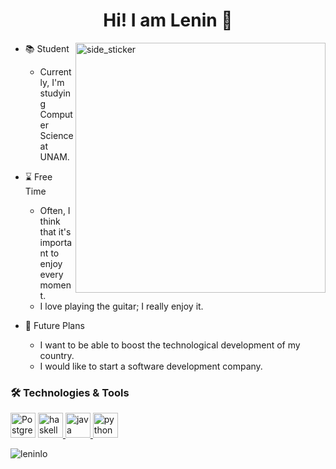  <h1 align="center"> Hi! I am Lenin 🤠 </h1>

<!--
**leninlo/leninlo** is a ✨ _special_ ✨ repository because its `README.md` (this file) appears on your GitHub profile.

Here are some ideas to get you started:

- 🔭 I’m currently working on ...
- 🌱 I’m currently learning ...
- 👯 I’m looking to collaborate on ...
- 🤔 I’m looking for help with ...
- 💬 Ask me about ...
- 📫 How to reach me: ...
- 😄 Pronouns: ...
- ⚡ Fun fact: ...
-->
<img align="right" width=400px height=400px alt="side_sticker" src="https://static.wixstatic.com/media/70bb79_68b0eaf291ab45b28cb601d4e0f4c732~mv2.gif" />

- 📚 Student <br>
  - Currently, I'm studying Computer Science at UNAM. 

- ⌛ Free Time <br>
  - Often, I think that it's important to enjoy every moment. <br>
  - I love playing the guitar; I really enjoy it.

- 👾 Future Plans
  - I want to be able to boost the technological development of my country. <br>
  - I would like to start a software development company.

<h3 align="rigth">🛠️ Technologies & Tools</h3>
<p align="rigth"> <img src="https://cdn.worldvectorlogo.com/logos/postgresql.svg" alt="PostgreSQL" width="40" height="40"/> 
    <a href="https://www.haskell.org/" target="_blank" rel="noreferrer">
        <img src="https://cdn.jsdelivr.net/gh/devicons/devicon@latest/icons/haskell/haskell-original.svg" alt="haskell" width="40" height="40"/>
    </a>
    <a href="https://www.java.com/" target="_blank" rel="noreferrer">
        <img src="https://cdn.worldvectorlogo.com/logos/java-4.svg" alt="java" width="40" height="40"/> 
    </a>
    <a href="https://www.python.org" target="_blank" rel="noreferrer">
        <img src="https://cdn.worldvectorlogo.com/logos/python-5.svg" alt="python" width="40" height="40"/>
    </a>
<!--  <img align="rigth" width=200px height=200px alt="side_sticker" src="https://cdn.pixabay.com/animation/2024/09/23/11/22/11-22-19-259_512.gif" /> -->
<!--
<h4 align="left">🗄️ Databases:</h4> 
<p align="left"> <img src="https://cdn.worldvectorlogo.com/logos/postgresql.svg" alt="PostgreSQL" width="40" height="40"/> 
<h4 align="left">💻 Programming Languages:</h4>
<p align="left">
    <a href="https://www.haskell.org/" target="_blank" rel="noreferrer">
        <img src="https://cdn.jsdelivr.net/gh/devicons/devicon@latest/icons/haskell/haskell-original.svg" alt="haskell" width="40" height="40"/>
    </a>
    <a href="https://www.java.com/" target="_blank" rel="noreferrer">
        <img src="https://cdn.worldvectorlogo.com/logos/java-4.svg" alt="java" width="40" height="40"/>
    </a>
    <a href="https://www.python.org" target="_blank" rel="noreferrer">
        <img src="https://cdn.worldvectorlogo.com/logos/python-5.svg" alt="python" width="40" height="40"/>
    </a>
    <!-- Más herramientas aquí -->
 
<!--

<h3 align="left">🛠️ Technologies & Tools</h3> 

| | |
| :--- | :--- |
| **💻 Programming Languages** | **🚀 Frameworks & Libraries** |
| <a href="https://www.java.com/" target="_blank" rel="noreferrer"><img src="https://cdn.worldvectorlogo.com/logos/java-4.svg" alt="java" width="40" height="40"/></a> | <a href="https://spring.io/" target="_blank" rel="noreferrer"><img src="https://cdn.worldvectorlogo.com/logos/spring-3.svg" alt="spring" width="40" height="40"/></a> |
| <a href="https://www.haskell.org/" target="_blank" rel="noreferrer"><img src="https://upload.wikimedia.org/wikipedia/commons/1/1c/Haskell-Logo.svg" alt="haskell" width="40" height="40"/></a> | <a href="https://reactjs.org/" target="_blank" rel="noreferrer"><img src="https://cdn.worldvectorlogo.com/logos/react-2.svg" alt="react" width="40" height="40"/></a> |
| | |
| **🗄️ Databases** | **🔧 Development Tools** |
| <a href="https://www.mongodb.com/" target="_blank" rel="noreferrer"><img src="https://cdn.worldvectorlogo.com/logos/mongodb-icon-1.svg" alt="mongodb" width="40" height="40"/></a> | <a href="https://git-scm.com/" target="_blank" rel="noreferrer"><img src="https://cdn.worldvectorlogo.com/logos/git-icon.svg" alt="git" width="40" height="40"/></a> |
| <a href="https://www.postgresql.org/" target="_blank" rel="noreferrer"><img src="https://cdn.worldvectorlogo.com/logos/postgresql.svg" alt="postgresql" width="40" height="40"/></a> | <a href="https://www.docker.com/" target="_blank" rel="noreferrer"><img src="https://cdn.worldvectorlogo.com/logos/docker-4.svg" alt="docker" width="40" height="40"/></a> |  -->

<p><img align="left" src="https://github-readme-stats.vercel.app/api/top-langs?username=leninlo&show_icons=true&theme=dark&hide_border=true&locale=en&layout=compact" alt="leninlo" /></p>
